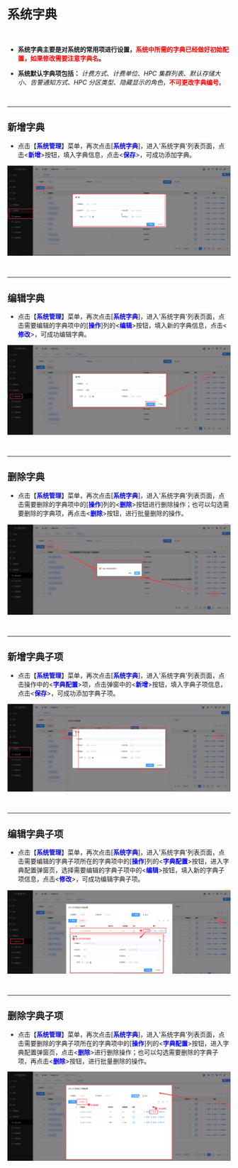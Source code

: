 系统字典
===================================
&emsp;

+ **系统字典主要是对系统的常用项进行设置，<font color=red>系统中所需的字典已经做好初始配置，如果修改需要注意字典名</font>。**

+ **系统默认字典项包括：** *计费方式*、*计费单位*、*HPC 集群列表*、*默认存储大小*、*告警通知方式*、*HPC 分区类型*、*隐藏显示的角色*，**<font color=red>不可更改字典编号**</font>。


&emsp;

----------------------------------------------------------------------------------------------------------------------------------

## 新增字典 ##

* 点击【**<font color=blue>系统管理</font>**】菜单，再次点击[**<font color=blue>系统字典</font>**]，进入'系统字典'列表页面，点击<**<font color=blue>新增</font>**>按钮，填入字典信息，点击<**<font color=blue>保存</font>**>，可成功添加字典。


![新增字典](../_static/img/system/addDictionary.jpg)


&emsp;

----------------------------------------------------------------------------------------------------------------------------------

## 编辑字典 ##

* 点击【**<font color=blue>系统管理</font>**】菜单，再次点击[**<font color=blue>系统字典</font>**]，进入'系统字典'列表页面，点击需要编辑的字典项中的[**<font color=blue>操作</font>**]列的<**<font color=blue>编辑</font>**>按钮，填入新的字典信息，点击<**<font color=blue>修改</font>**>，可成功编辑字典。


![修改字典](../_static/img/system/editDictionary.png)


&emsp;

----------------------------------------------------------------------------------------------------------------------------------
## 删除字典 ##

* 点击【**<font color=blue>系统管理</font>**】菜单，再次点击[**<font color=blue>系统字典</font>**]，进入'系统字典'列表页面，点击需要删除的字典项中的[**<font color=blue>操作</font>**]列的<**<font color=blue>删除</font>**>按钮进行删除操作；也可以勾选需要删除的字典项，再点击<**<font color=blue>删除</font>**>按钮，进行批量删除的操作。


![删除字典](../_static/img/system/deleteDictionary.png)


&emsp;

----------------------------------------------------------------------------------------------------------------------------------

## 新增字典子项 ##

* 点击【**<font color=blue>系统管理</font>**】菜单，再次点击[**<font color=blue>系统字典</font>**]，进入'系统字典'列表页面，点击操作中的<**<font color=blue>字典配置</font>**>项，点击弹窗中的<**<font color=blue>新增</font>**>按钮，填入字典子项信息，点击<**<font color=blue>保存</font>**>，可成功添加字典子项。

![新增字典子项](../_static/img/system/addDictionaryItem.jpg)

&emsp;

----------------------------------------------------------------------------------------------------------------------------------

## 编辑字典子项 ##

* 点击【**<font color=blue>系统管理</font>**】菜单，再次点击[**<font color=blue>系统字典</font>**]，进入'系统字典'列表页面，点击需要编辑的字典子项所在的字典项中的[**<font color=blue>操作</font>**]列的<**<font color=blue>字典配置</font>**>按钮，进入字典配置弹窗页，选择需要编辑的字典子项中的<**<font color=blue>编辑</font>**>按钮，填入新的字典子项信息，点击<**<font color=blue>修改</font>**>，可成功编辑字典子项。


![修改字典子项](../_static/img/system/editDictionaryItem.png)


&emsp;

----------------------------------------------------------------------------------------------------------------------------------

## 删除字典子项 ##

* 点击【**<font color=blue>系统管理</font>**】菜单，再次点击[**<font color=blue>系统字典</font>**]，进入'系统字典'列表页面，点击需要删除的字典子项所在的字典项中的[**<font color=blue>操作</font>**]列的<**<font color=blue>字典配置</font>**>按钮，进入字典配置弹窗页，点击<**<font color=blue>删除</font>**>进行删除操作；也可以勾选需要删除的字典子项，再点击<**<font color=blue>删除</font>**>按钮，进行批量删除的操作。


![删除字典子项](../_static/img/system/deleteDictionaryItem.jpg)

&emsp;














